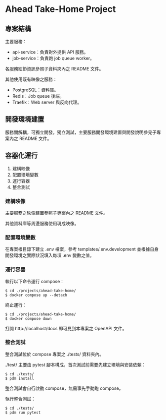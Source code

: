 # Ahead Take-Home Project


## 專案結構

主要服務：

- api-service：負責對外提供 API 服務。
- job-service：負責跑 job queue worker。

各服務細節資訊參照子資料夾內之 README 文件。

其他使用既有映像之服務：

- PostgreSQL：資料庫。
- Redis：Job queue 後端。
- Traefik：Web server 與反向代理。

## 開發環境建置

服務間解耦，可獨立開發，獨立測試，主要服務開發環境建置與開發說明參見子專案內之 README 文件。

## 容器化運行

1. 建構映像
2. 配置環境變數
3. 運行容器
4. 整合測試

### 建構映像

主要服務之映像建置參照子專案內之 README 文件。

其他資料庫等周邊服務使用現成映像。

### 配置環境變數

在專案根目錄下建立 .env 檔案，參考 templates/.env.development 並根據自身開發環境之實際狀況填入每項 .env 變數之值。

### 運行容器

執行以下命令運行 compose：

```shell
$ cd ./projects/ahead-take-home/
$ docker compose up --detach
```

終止運行：

```shell
$ cd ./projects/ahead-take-home/
$ docker compose down
```

打開 http://localhost/docs 即可見到本專案之 OpenAPI 文件。


### 整合測試

整合測試位於 compose 專案之 ./tests/ 資料夾內。

./test/ 主要由 pytest 腳本構成，首次測試前需要先建立環境與安裝依賴：

```shell
$ cd ./tests/
$ pdm install
```

整合測試會自行啟動 compose，無需事先手動跑 compose。

執行整合測試：

```shell
$ cd ./tests/
$ pdm run pytest
```
